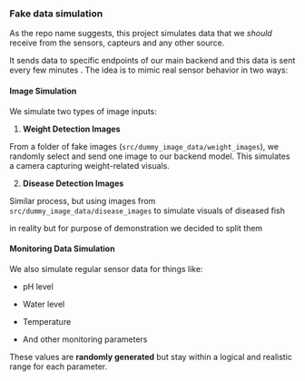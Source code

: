 
### Fake data simulation

As the repo name suggests, this project simulates data that we *should* receive from the sensors, capteurs and any other source.
  

It sends data to specific endpoints of  our main backend and this data is sent every few minutes . The idea is to mimic real sensor behavior in two ways:


####  Image Simulation

We simulate two types of image inputs: 

1.  **Weight Detection Images**

From a folder of fake images (`src/dummy_image_data/weight_images`), we randomly select and send one image to our backend model. This simulates a camera capturing weight-related visuals.


2.  **Disease Detection Images**

Similar process, but using images from `src/dummy_image_data/disease_images` to simulate visuals of diseased fish

  
in reality but for purpose of demonstration we decided to split them   

#### Monitoring Data Simulation 
We also simulate regular sensor data for things like:

* pH level

* Water level

* Temperature

* And other monitoring parameters 
  
These values are **randomly generated** but stay within a logical and realistic range for each parameter.